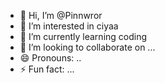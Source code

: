 - 👋 Hi, I’m @Pinnwror
- 👀 I’m interested in ciyaa
- 🌱 I’m currently learning coding
- 💞️ I’m looking to collaborate on ...
- 😄 Pronouns: ..
- ⚡ Fun fact: ...

<!---
Pinnwror/Pinnwror is a ✨ special ✨ repository because its `README.md` (this file) appears on your GitHub profile.
You can click the Preview link to take a look at your changes.
--->
